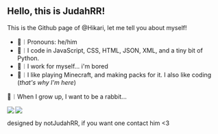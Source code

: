 ## Hello, this is JudahRR!

This is the Github page of @Hikari, let me tell you about myself!

- 🍏︱Pronouns: he/him
- 🍓︱I code in JavaScript, CSS, HTML, JSON, XML, and a tiny bit of Python.
- 🎁︱I work for myself... i'm bored
- 🥕︱I like playing Minecraft, and making packs for it. I also like coding (*that's why I'm here*)
<!-- - 🍇︱You can contact me through Discord, and that's pretty much it... My Discord is: JudahRR#1729. -->

🏢︱When I grow up, I want to be a rabbit...

<img align="left" src="https://github-readme-stats.vercel.app/api?username=Hikari1818R&show_icons=true&theme=tokyonight&hide_border=true&locale=en&count_private=true" />
<img align="center" src="https://github-readme-stats.vercel.app/api/top-langs?username=Hikari1818&show_icons=true&theme=tokyonight&hide_border=true&locale=en&layout=compact&count_private=true" />

designed by notJudahRR, if you want one contact him <3
